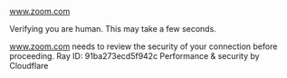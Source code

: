 www.zoom.com

Verifying you are human. This may take a few seconds.

www.zoom.com needs to review the security of your connection before proceeding.
Ray ID: 91ba273ecd5f942c
Performance & security by Cloudflare